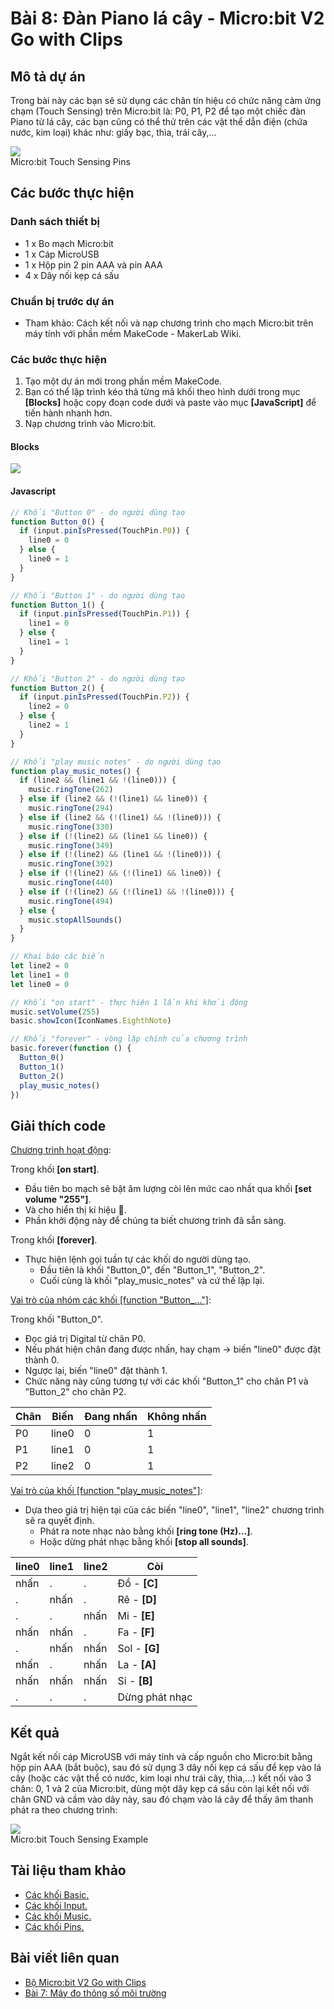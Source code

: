 # Bài 8: Đàn Piano lá cây - Micro:bit V2 Go with Clips

## Mô tả dự án

Trong bài này các bạn sẽ sử dụng các chân tín hiệu có chức năng cảm ứng chạm (Touch Sensing) trên Micro:bit là: P0, P1, P2 để tạo một chiếc đàn Piano từ lá cây, các bạn cũng có thể thử trên các vật thể dẫn điện (chứa nước, kim loại) khác như: giấy bạc, thìa, trái cây,...

![](/ex/less08/image/01_750px-Fruit-Keyboard-no-wires_bb.png)  
Micro:bit Touch Sensing Pins

## Các bước thực hiện

### Danh sách thiết bị

- 1 x Bo mạch Micro:bit
- 1 x Cáp MicroUSB
- 1 x Hộp pin 2 pin AAA và pin AAA
- 4 x Dây nối kẹp cá sấu

### Chuẩn bị trước dự án

- Tham khảo: Cách kết nối và nạp chương trình cho mạch Micro:bit trên máy tính với phần mềm MakeCode - MakerLab Wiki.

### Các bước thực hiện

1. Tạo một dự án mới trong phần mềm MakeCode.
2. Bạn có thể lập trình kéo thả từng mã khối theo hình dưới trong mục **[Blocks]** hoặc copy đoạn code dưới và paste vào mục **[JavaScript]** để tiến hành nhanh hơn.
3. Nạp chương trình vào Micro:bit.

#### Blocks

![](/ex/less08/image/02_1500px-Microbit_V2_Go_Bai_6.png)

#### Javascript

```js
// Khối "Button 0" - do người dùng tạo
function Button_0() {
  if (input.pinIsPressed(TouchPin.P0)) {
    line0 = 0
  } else {
    line0 = 1
  }
}

// Khối "Button 1" - do người dùng tạo
function Button_1() {
  if (input.pinIsPressed(TouchPin.P1)) {
    line1 = 0
  } else {
    line1 = 1
  }
}

// Khối "Button 2" - do người dùng tạo
function Button_2() {
  if (input.pinIsPressed(TouchPin.P2)) {
    line2 = 0
  } else {
    line2 = 1
  }
}

// Khối "play music notes" - do người dùng tạo
function play_music_notes() {
  if (line2 && (line1 && !(line0))) {
    music.ringTone(262)
  } else if (line2 && (!(line1) && line0)) {
    music.ringTone(294)
  } else if (line2 && (!(line1) && !(line0))) {
    music.ringTone(330)
  } else if (!(line2) && (line1 && line0)) {
    music.ringTone(349)
  } else if (!(line2) && (line1 && !(line0))) {
    music.ringTone(392)
  } else if (!(line2) && (!(line1) && line0)) {
    music.ringTone(440)
  } else if (!(line2) && (!(line1) && !(line0))) {
    music.ringTone(494)
  } else {
    music.stopAllSounds()
  }
}

// Khai báo các biến
let line2 = 0
let line1 = 0
let line0 = 0

// Khối "on start" - thực hiện 1 lần khi khởi động
music.setVolume(255)
basic.showIcon(IconNames.EighthNote)

// Khối "forever" - vòng lặp chính của chương trình
basic.forever(function () {
  Button_0()
  Button_1()
  Button_2()
  play_music_notes()
})
```

## Giải thích code

<u>Chương trình hoạt động</u>:

Trong khối **[on start]**.

- Đầu tiên bo mạch sẽ bật âm lượng còi lên mức cao nhất qua khối **[set volume "255"]**.
- Và cho hiển thị kí hiệu 🎼.
- Phần khởi động này để chúng ta biết chương trình đã sẵn sàng.

Trong khối **[forever]**.

- Thực hiện lệnh gọi tuần tự các khối do người dùng tạo.
  - Đầu tiên là khối "Button_0", đến "Button_1", "Button_2".
  - Cuối cùng là khối "play_music_notes" và cứ thế lặp lại.

<u>Vai trò của nhóm các khối [function "Button_..."]</u>:

Trong khối "Button_0".

- Đọc giá trị Digital từ chân P0.
- Nếu phát hiện chân đang được nhấn, hay chạm → biến "line0" được đặt thành 0.
- Ngược lại, biến "line0" đặt thành 1.
- Chức năng này cũng tương tự với các khối "Button_1" cho chân P1 và "Button_2" cho chân P2.

| Chân | Biến  | Đang nhấn | Không nhấn |
|------|-------|-----------|------------|
| P0   | line0 | 0         | 1          |
| P1   | line1 | 0         | 1          |
| P2   | line2 | 0         | 1          |

<u>Vai trò của khối [function "play_music_notes"]</u>:

- Dựa theo giá trị hiện tại của các biến "line0", "line1", "line2" chương trình sẽ ra quyết định.
  - Phát ra note nhạc nào bằng khối **[ring tone (Hz)...]**.
  - Hoặc dừng phát nhạc bằng khối **[stop all sounds]**.

| line0 | line1 | line2 | Còi           |
|-------|-------|-------|---------------|
| nhấn  | .     | .     | Đồ - **[C]**  |
| .     | nhấn  | .     | Rê - **[D]**  |
| .     | .     | nhấn  | Mi - **[E]**  |
| nhấn  | nhấn  | .     | Fa - **[F]**  |
| .     | nhấn  | nhấn  | Sol - **[G]** |
| nhấn  | .     | nhấn  | La - **[A]**  |
| nhấn  | nhấn  | nhấn  | Si - **[B]**  |
| .     | .     | .     | Dừng phát nhạc|

## Kết quả

Ngắt kết nối cáp MicroUSB với máy tính và cấp nguồn cho Micro:bit bằng hộp pin AAA (bắt buộc), sau đó sử dụng 3 dây nối kẹp cá sấu để kẹp vào lá cây (hoặc các vật thể có nước, kim loại như trái cây, thìa,...) kết nối vào 3 chân: 0, 1 và 2 của Micro:bit, dùng một dây kẹp cá sấu còn lại kết nối với chân GND và cầm vào dây này, sau đó chạm vào lá cây để thấy âm thanh phát ra theo chương trình:

![](/ex/less08/image/03_1050px-Microbit_touch_sensing_Example.png)  
Micro:bit Touch Sensing Example

## Tài liệu tham khảo

- [Các khối Basic.](https://makecode.microbit.org/reference/basic)
- [Các khối Input.](https://makecode.microbit.org/reference/input)
- [Các khối Music.](https://makecode.microbit.org/reference/music)
- [Các khối Pins.](https://makecode.microbit.org/reference/pins)

## Bài viết liên quan

- [Bộ Micro:bit V2 Go with Clips](/README.md)
- [Bài 7: Máy đo thông số môi trường](/ex/less07/README.md)
